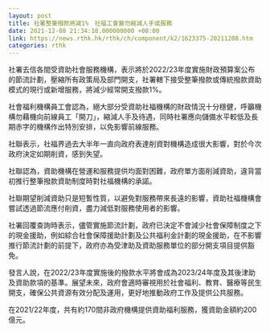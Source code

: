 ```yaml
---
layout: post
title: 社署整筆撥款將減1%　社福工會冀勿縮減人手或服務
date: 2021-12-08 21:34:18.000000000 +08:00
link: https://news.rthk.hk/rthk/ch/component/k2/1623375-20211208.htm
categories: rthk
---
```


社署去信各間受資助社會服務機構，表示將於2022/23年度實施財政預算案公布的節流計劃，壓縮所有政策局及部門開支，社署轄下接受整筆撥款或傳統撥款資助模式的現行或新增服務，將減少經常開支撥款1%。

社會福利機構員工會認為，絕大部分受資助社福機構的財政情況十分穩健，呼籲機構勿藉機向前線員工「開刀」，縮減人手及待遇，同時社署應向儲備水平較低及長期赤字的機構作出特別安排，以免影響前線服務。

社聯表示，社福界過去大半年一直向政府表達削資對機構造成很大影響，對於今次政府決定如期削資，感到失望。

社聯認為，資助機構在營運和服務提供均面對困難，政府單方面削減資助，違背當初推行整筆撥款資助制度時對社福機構的承諾。

社聯期望削減資助只是短暫性質，以避免對服務帶來長遠的影響，資助社福機構會嘗試透過節流應付削資，盡力減低對服務使用者的影響。

社署回覆查詢時表示，儘管實施節流計劃，政府已決定不會減少社會保障制度之下的現金援助，例如綜合社會保障援助計劃及公共福利金計劃的現金援助，在不影響推行節流計劃的前提下，政府亦為受津助及資助服務單位的部分開支項目提供豁免。

發言人說，在2022/23年度實施後的撥款水平將會成為2023/24年度及其後津助及資助款項的基準。展望未來，政府會適時審視用於社會福利、教育、醫療等民生開支，確保公共資源有效分配及運用，更好地推動政府工作及提供公共服務。

在2021/22年度，共有約170間非政府機構提供資助福利服務，獲資助金額約200億元。
